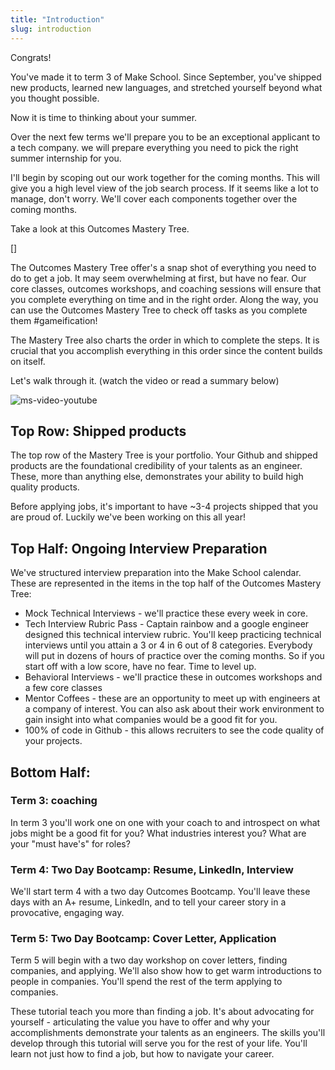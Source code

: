 ```yaml
---
title: "Introduction"
slug: introduction
---
```

Congrats!

You've made it to term 3 of Make School. Since September, you've shipped new products, learned new languages, and stretched yourself beyond what you thought possible.

Now it is time to  thinking about your summer.

Over the next few terms we'll prepare you to be an exceptional applicant to a tech company. we will prepare everything you need to pick the right summer internship for you.

I'll begin by scoping out our work together for the coming months. This will give you a high level view of the job search process. If it seems like a lot to manage, don't worry. We'll cover each components together over the coming months.

Take a look at this Outcomes Mastery Tree.

[]

The Outcomes Mastery Tree offer's a snap shot of everything you need to do to get a job. It may seem overwhelming at first, but have no fear. Our core classes, outcomes workshops, and coaching sessions will ensure that you complete everything on time and in the right order.  Along the way, you can use the Outcomes Mastery Tree to check off tasks as you complete them #gameification!

The Mastery Tree also charts the order in which to complete the steps. It is crucial that you accomplish everything in this order since the content builds on itself.

Let's walk through it. (watch the video or read a summary below)

![ms-video-youtube](https://www.youtube.com/watch?v=6rT00QXqZak)

## Top Row: Shipped products
The top row of the Mastery Tree is your portfolio. Your Github and shipped products are the foundational credibility of your talents as an engineer. These, more than anything else, demonstrates your ability to build high quality products.

Before applying jobs, it's important to have ~3-4 projects shipped that you are proud of. Luckily we've been working on this all year!

## Top Half: Ongoing Interview Preparation
We've structured interview preparation into the Make School calendar. These are represented in the items in the top half of the Outcomes Mastery Tree:
* Mock Technical Interviews - we'll practice these every week in core.
* Tech Interview Rubric Pass - Captain rainbow and a google engineer designed this technical interview rubric. You'll keep practicing technical interviews until you attain a 3 or 4 in 6 out of 8 categories. Everybody will put in dozens of hours of practice over the coming months. So if you start off with a low score, have no fear. Time to level up.
* Behavioral Interviews - we'll practice these in outcomes workshops and a few core classes
* Mentor Coffees - these are an opportunity to meet up with engineers at a company of interest. You can also ask about their work environment to gain insight into what companies would be a good fit for you.
* 100% of code in Github - this allows recruiters to see the code quality of your projects.

## Bottom Half:

### Term 3: coaching

In term 3 you'll work one on one with your coach to and introspect on what jobs might be a good fit for you? What industries interest you? What are your "must have's" for roles?

### Term 4: Two Day Bootcamp: Resume, LinkedIn, Interview
We'll start term 4 with a two day Outcomes Bootcamp. You'll leave these days with an A+ resume, LinkedIn, and to tell your career story in a provocative, engaging way.

### Term 5: Two Day Bootcamp: Cover Letter, Application
Term 5 will begin with a two day workshop on cover letters, finding companies, and applying. We'll also show how to get warm introductions to people in companies. You'll spend the rest of the term applying to companies.



These tutorial teach you more than finding a job. It's about advocating for yourself - articulating the value you have to offer and why your accomplishments demonstrate your talents as an engineers. The skills you'll develop through this tutorial will serve you for the rest of your life. You'll learn not just how to find a job, but how to navigate your career.
